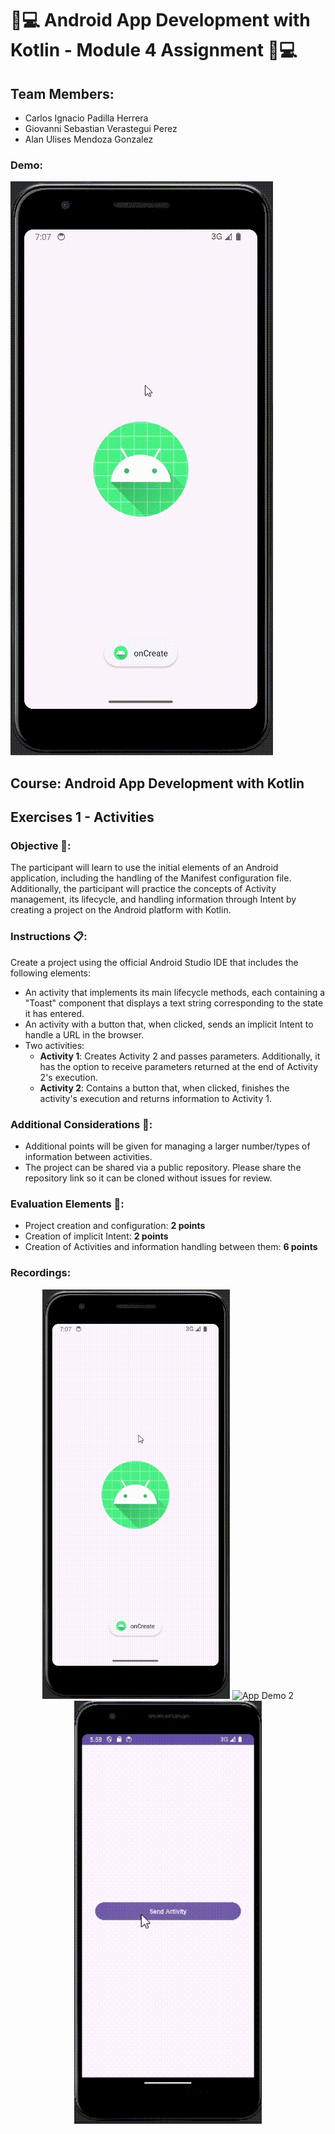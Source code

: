 # 📱💻 Android App Development with Kotlin - Module 4 Assignment 📱💻

## Team Members:

- Carlos Ignacio Padilla Herrera
- Giovanni Sebastian Verastegui Perez
- Alan Ulises Mendoza Gonzalez

### Demo:

![App Demo](gif/recording3.gif)

## Course: Android App Development with Kotlin

## Exercises 1 - Activities

### Objective 🎯:

The participant will learn to use the initial elements of an Android application, including the handling of the Manifest configuration file. Additionally, the participant will practice the concepts of Activity management, its lifecycle, and handling information through Intent by creating a project on the Android platform with Kotlin.

### Instructions 📋:

Create a project using the official Android Studio IDE that includes the following elements:

- An activity that implements its main lifecycle methods, each containing a "Toast" component that displays a text string corresponding to the state it has entered.
- An activity with a button that, when clicked, sends an implicit Intent to handle a URL in the browser.
- Two activities:
  - **Activity 1**: Creates Activity 2 and passes parameters. Additionally, it has the option to receive parameters returned at the end of Activity 2's execution.
  - **Activity 2**: Contains a button that, when clicked, finishes the activity's execution and returns information to Activity 1.

### Additional Considerations 🌟:

- Additional points will be given for managing a larger number/types of information between activities.
- The project can be shared via a public repository. Please share the repository link so it can be cloned without issues for review.

### Evaluation Elements 📝:

- Project creation and configuration: **2 points**
- Creation of implicit Intent: **2 points**
- Creation of Activities and information handling between them: **6 points**

### Recordings:

<p align="center">
  <img src="gif/recording3.gif" alt="App Demo 1" width="300">
  <img src="gif/recording2.gif" alt="App Demo 2" width="300">
  <img src="gif/recording.gif" alt="App Demo 3" width="300">
</p>
